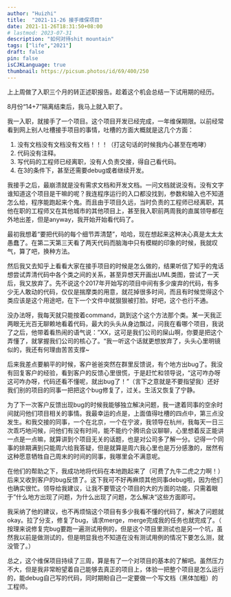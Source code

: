```yaml
---
author: "Huizhi"
title:  "2021-11-26 接手维保项目" 
date: 2021-11-26T18:31:50+08:00 
# lastmod: 2023-07-31
description: "如何对待shit mountain"
tags: ["life","2021"]
draft: false
pin: false
isCJKLanguage: true
thumbnail: https://picsum.photos/id/69/400/250
---
```


上上周做了入职三个月的转正述职报告。趁着这个机会总结一下试用期的经历。

8月份“14+7”隔离结束后，我马上就入职了。

我一入职，就接手了一个项目。这个项目开发已经完成，一年维保期限。以前经常看到网上别人吐槽接手项目的事情，吐槽的方面大概就是这几个方面：

1. 没有文档没有文档没有文档！！！（打这句话的时候我内心甚至在咆哮）
2. 代码没有注释。
3. 写代码的工程师已经离职，没有人负责交接，得自己看代码。
4. 在3的条件下，甚至还需要debug或者继续开发。

我接手之后，最崩溃就是没有需求文档和开发文档。一问文档就说没有。没有文字谁知道这个项目是干嘛的呢？我连程序运行的入口都没找到，参数和输入也不知道怎么给，程序能跑起来个鬼。而且由于项目久远，当时负责的工程师已经离职，其他在职的工程师又在其他城市的其他项目上，甚至我入职前两周我的直属领导都在外地出差，但是anyway，我开始开始看代码了。

最初我想着“要把代码的每个细节弄清楚”，哈哈，现在想起来这种决心真是太太太愚蠢了。在第二天第三天看了两天代码而脑海中只有模糊的印象的时候，我就叹气，算了吧，换种方法。

然后我又去知乎上看看大家在接手项目的时候是怎么做的，结果听信了知乎的鬼话想尝试弄清代码中各个类之间的关系，甚至异想天开画出UML类图，尝试了一天后，我又放弃了。先不说这个2017年开始写的项目中间有多少废弃的代码，有多少无人敢动的代码，仅仅是揣摩类的用意，就花掉很多时间，而且有时候觉得这个类应该是这个用途吧，在下一个文件中就狠狠被打脸。好吧，这个也行不通。

没办法呀，我每天就只能按着command，跳到这个这个方法那个类。某一天我正两眼无光百无聊赖地看着代码，最大的头头从身边飘过，问我在看哪个项目，我说了之后，他带着看热闹的语气说：”XX，这可是我们公司的屎山啊，你要是把这个弄懂了，就掌握我们公司的核心了。“我一听这个话就更想放弃了，头头心里明镜似的，我还有何理由苦苦支撑~

后来我差点要躺平的时候，客户爸爸突然在群里反馈说，有个地方出bug了。我没有回复客户的经验，看到客户的反馈心里很慌，于是赶忙和领导说，“这可咋办呀这可咋办呀，代码还看不懂呢，就出bug了！”（言下之意就是不要指望我）还好我们别的项目的同事一把把这个bug修复了，过关。生活又恢复了宁静。

为了下一次客户反馈出现bug的时候我能够独立解决问题，我一逮着同事的空余时间就问他们项目相关的事情。我最幸运的点是，上面值得吐槽的四点中，第三点没发生。和我交接的同事，一个在北京，一个在宁波，我领导在杭州，我每天一日三次乖巧地问候，问他们有没有时间，能不能约个腾讯会议聊聊，心里想着反正能讲一点是一点嘛，就算讲到个项目无关的话题，也是对公司多了解一分。记得一个同事的排期满到只能周六给我答疑，但是就算是周六我心里也是万分感激的，居然有这种愿意牺牲自己周末的时间的同事，我哪里会不满意呢。

在他们的帮助之下，我成功地将代码在本地跑起来了（可费了九牛二虎之力啊！）后来又收到客户的bug反馈了。这下我可不好再麻烦其他同事debug啦，因为他们也确实很忙。领导给我建议，让我不要管这个项目的大的方面的功能，只需着眼于”什么地方出现了问题，为什么出现了问题，怎么解决“这些方面即可。

我采纳了他的建议，也不再烦恼这个项目有多少我看不懂的代码了，解决了问题就okay。拉了分支，修复了bug，请求merge，merge完成我的任务也就完成了。（ 按理来说修复完bug要跑一遍测试用例的，但是这个项目里测试也是另一个坑，虽然我以前是做测试的，但是明显我也不知道在没有测试用例的情况下要怎么测，就没管了。）

总之，这个维保项目持续了三周，算是有了一个对项目的基本的了解吧。虽然压力不大，但是我非常盼望着自己能够去真正的项目上，体验一把整个项目是怎么运行的，能debug自己写的代码，同时期盼自己一定要做一个写文档（黑体加粗）的工程师。